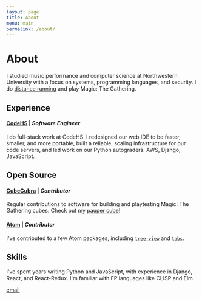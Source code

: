 ```yaml
---
layout: page
title: About
menu: main
permalink: /about/
---
```


# About

I studied music performance and computer science at Northwestern University with a focus on systems, programming languages, and security. I do [distance running](https://www.strava.com/athletes/23057637) and play Magic: The Gathering.

## Experience

#### [**CodeHS**](https://codehs.com/) | _Software Engineer_

I do full-stack work at CodeHS. I redesigned our web IDE to be faster, smaller, and more portable, built a reliable, scaling infrastructure for our code servers, and led work on our Python autograders. AWS, Django, JavaScript.

## Open Source

#### [**CubeCubra**](https://cubecobra.com) | _Contributor_

Regular contributions to software for building and playtesting Magic: The Gathering cubes. Check out my [pauper cube](https://cubecobra.com/cube/list/andy)!

#### [**Atom**](https://atom.io/) | _Contributor_

I've contributed to a few Atom packages, including [`tree-view`](https://github.com/atom/tree-view) and [`tabs`](https://github.com/atom/tabs).

## Skills

I've spent years writing Python and JavaScript, with experience in Django, React, and React-Redux. I'm familiar with FP languages like CLISP and Elm.

[email](mailto:andrewbayer2016@u.northwestern.edu)

